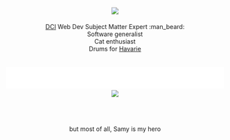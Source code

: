 <p align="center" title="It's me!" background="lime" bgcolor="#fee">
  <br/>
  <a href="https://stackoverflow.com/users/694325/"><img src="https://stackoverflow.com/users/flair/694325.png"/></a>
  <br/>
  <br/>
  <a href="https://digitalcareerinstitute.org/">DCI</a> Web Dev Subject Matter Expert :man_beard:<br/>
  Software generalist<br/>
  Cat enthusiast<br/>
  Drums for <a href="https://havarie.band/">Havarie</a><br/>
  <br/>
  <br/>
  <img src="./a.svg">
  <img src="https://komarev.com/ghpvc/?username=req&color=grey&label=👁️">

</p>



<br/>
<br/>
<p align="center">
  but most of all, Samy is my hero 
</p>
